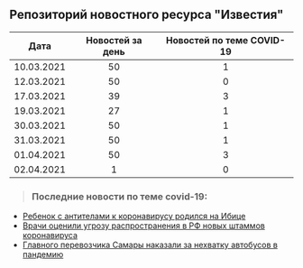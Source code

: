 ## Репозиторий новостного ресурса "Известия"
Дата| Новостей за день| Новостей по теме COVID-19
------- | :-----: | :-----: 
10.03.2021 | 50 | 1 
12.03.2021 | 50 | 0 
17.03.2021 | 39 | 3 
19.03.2021 | 27 | 1 
30.03.2021 | 50 | 1 
31.03.2021 | 50 | 1 
01.04.2021 | 50 | 3 
02.04.2021 | 1 | 0 

> ### Последние новости по теме covid-19:
+ [Ребенок с антителами к коронавирусу родился на Ибице](https://iz.ru/1145375/2021-04-01/rebenok-s-antitelami-k-koronavirusu-rodilsia-na-ibitce)
+ [Врачи оценили угрозу распространения в РФ новых штаммов коронавируса](https://iz.ru/1145329/2021-04-01/vrachi-otcenili-ugrozu-rasprostraneniia-v-rf-novykh-shtammov-koronavirusa)
+ [Главного перевозчика Самары наказали за нехватку автобусов в пандемию](https://iz.ru/1145337/2021-04-01/glavnogo-perevozchika-samary-nakazali-za-nekhvatku-avtobusov-v-pandemiiu)
